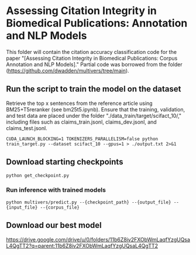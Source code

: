 # Assessing Citation Integrity in Biomedical Publications: Annotation and NLP Models

This folder will contain the citation accuracy classification code for the paper "[Assessing Citation Integrity in Biomedical Publications: Corpus Annotation and NLP Models]." Partial code was borrowed from the folder (https://github.com/dwadden/multivers/tree/main).

## Run the script to train the model on the dataset

Retrieve the top x sentences from the reference article using BM25+T5reranker (see bm25t5.ipynb).
Ensure that the training, validation, and test data are placed under the folder "./data_train/target/scifact_10/," including files such as claims_train.jsonl, claims_dev.jsonl, and claims_test.jsonl.

```
CUDA_LAUNCH_BLOCKING=1 TOKENIZERS_PARALLELISM=false python train_target.py --dataset scifact_10 --gpus=1 > ./output.txt 2>&1
```

## Download starting checkpoints

```
python get_checkpoint.py
```

### Run inference with trained models

```
python multivers/predict.py --{checkpoint_path} --{output_file} --{input_file} --{corpus_file}
```

## Download our best model

https://drive.google.com/drive/u/0/folders/11b6Z8iv2FXObWmLaqfYzgUQsaL4QgTT2?q=parent:11b6Z8iv2FXObWmLaqfYzgUQsaL4QgTT2